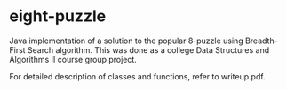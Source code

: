 # eight-puzzle
Java implementation of a solution to the popular 8-puzzle using Breadth-First Search algorithm. This was done as a college Data Structures and Algorithms II course group project. 

For detailed description of classes and functions, refer to writeup.pdf.

